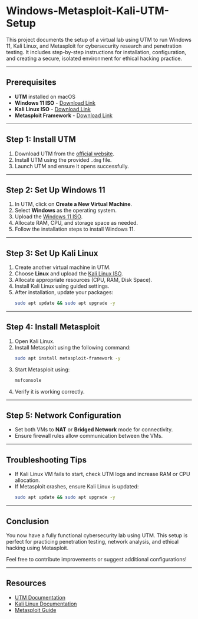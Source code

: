 # Windows-Metasploit-Kali-UTM-Setup

This project documents the setup of a virtual lab using UTM to run Windows 11, Kali Linux, and Metasploit for cybersecurity research and penetration testing. It includes step-by-step instructions for installation, configuration, and creating a secure, isolated environment for ethical hacking practice.

---

## Prerequisites
- **UTM** installed on macOS
- **Windows 11 ISO** - [Download Link](https://www.microsoft.com/en-us/software-download/windows11)
- **Kali Linux ISO** - [Download Link](https://www.kali.org/get-kali/)
- **Metasploit Framework** - [Download Link](https://www.metasploit.com/)

---

## Step 1: Install UTM
1. Download UTM from the [official website](https://mac.getutm.app/).
2. Install UTM using the provided `.dmg` file.
3. Launch UTM and ensure it opens successfully.

---

## Step 2: Set Up Windows 11
1. In UTM, click on **Create a New Virtual Machine**.
2. Select **Windows** as the operating system.
3. Upload the [Windows 11 ISO](https://www.microsoft.com/en-us/software-download/windows11).
4. Allocate RAM, CPU, and storage space as needed.
5. Follow the installation steps to install Windows 11.

---

## Step 3: Set Up Kali Linux
1. Create another virtual machine in UTM.
2. Choose **Linux** and upload the [Kali Linux ISO](https://www.kali.org/get-kali/).
3. Allocate appropriate resources (CPU, RAM, Disk Space).
4. Install Kali Linux using guided settings.
5. After installation, update your packages:
    ```bash
    sudo apt update && sudo apt upgrade -y
    ```

---

## Step 4: Install Metasploit
1. Open Kali Linux.
2. Install Metasploit using the following command:
    ```bash
    sudo apt install metasploit-framework -y
    ```
3. Start Metasploit using:
    ```bash
    msfconsole
    ```
4. Verify it is working correctly.

---

## Step 5: Network Configuration
- Set both VMs to **NAT** or **Bridged Network** mode for connectivity.
- Ensure firewall rules allow communication between the VMs.

---

## Troubleshooting Tips
- If Kali Linux VM fails to start, check UTM logs and increase RAM or CPU allocation.
- If Metasploit crashes, ensure Kali Linux is updated:
    ```bash
    sudo apt update && sudo apt upgrade -y
    ```

---

## Conclusion
You now have a fully functional cybersecurity lab using UTM. This setup is perfect for practicing penetration testing, network analysis, and ethical hacking using Metasploit.

Feel free to contribute improvements or suggest additional configurations!

---

## Resources
- [UTM Documentation](https://docs.getutm.app/)
- [Kali Linux Documentation](https://www.kali.org/docs/)
- [Metasploit Guide](https://docs.metasploit.com/)





